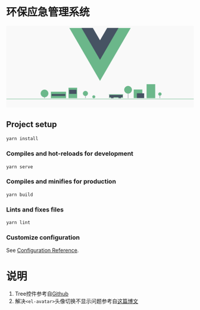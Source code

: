 # 环保应急管理系统

![](static/vue3.png)

## Project setup
```
yarn install
```

### Compiles and hot-reloads for development
```
yarn serve
```

### Compiles and minifies for production
```
yarn build
```

### Lints and fixes files
```
yarn lint
```

### Customize configuration
See [Configuration Reference](https://cli.vuejs.org/config/).

# 说明
1. Tree控件参考自[Github](https://github.com/xiaoniezi/vue-tree)
2. 解决`<el-avatar>`头像切换不显示问题参考自[这篇博文](https://blog.csdn.net/weixin_46096901/article/details/105791636)
